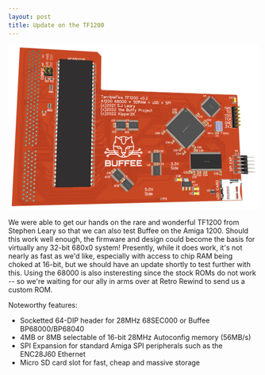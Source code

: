```yaml
---
layout: post
title: Update on the TF1200
---
```

![Picture of TF1200](https://github.com/lostcatproductions/lostcatproductions.github.io/blob/main/images/image.png?raw=true)

We were able to get our hands on the rare and wonderful TF1200 from Stephen Leary so that we can also test Buffee on the Amiga 1200. Should this work well enough, the firmware and design could become the basis for virtually any 32-bit 680x0 system! Presently, while it does work, it's not nearly as fast as we'd like, especially with access to chip RAM being choked at 16-bit, but we should have an update shortly to test further with this. Using the 68000 is also insteresting since the stock ROMs do not work -- so we're waiting for our ally in arms over at Retro Rewind to send us a custom ROM.

Noteworthy features:
 - Socketted 64-DIP header for 28MHz 68SEC000 or Buffee BP68000/BP68040
 - 4MB or 8MB selectable of 16-bit 28MHz Autoconfig memory (56MB/s)
 - SPI Expansion for standard Amiga SPI peripherals such as the ENC28J60 Ethernet
 - Micro SD card slot for fast, cheap and massive storage
